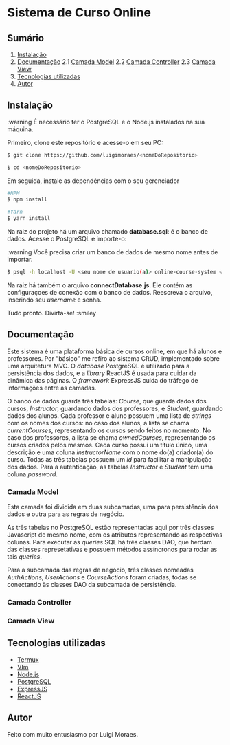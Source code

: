 # Sistema de Curso Online

## Sumário

1. [Instalação](#Instalação)
2. [Documentação](#Documentação)
  2.1 [Camada Model](#Camada-Model)
  2.2 [Camada Controller](#Camada-Controller)
  2.3 [Camada View](#Camada-View)
3. [Tecnologias utilizadas](#Tecnologias-utilizadas)
4. [Autor](#Autor)

## Instalação

:warning É necessário ter o PostgreSQL e o Node.js
instalados na sua máquina.

Primeiro, clone este repositório e acesse-o em seu PC:
```bash
$ git clone https://github.com/luigimoraes/<nomeDoRepositorio>

$ cd <nomeDoRepositorio>
```

Em seguida, instale as dependências com o seu gerenciador
```bash
#NPM
$ npm install

#Yarn
$ yarn install
```

Na raiz do projeto há um arquivo chamado **database.sql**: é
o banco de dados. Acesse o PostgreSQL e importe-o:

:warning Você precisa criar um banco de dados de mesmo nome
antes de importar.
```bash
$ psql -h localhost -U <seu nome de usuario(a)> online-course-system < database.sql
```

Na raiz há também o arquivo **connectDatabase.js**. Ele contém as
configuraçoes de conexão com o banco de dados. Reescreva o arquivo,
inserindo seu *username* e senha.

Tudo pronto. Divirta-se! :smiley

## Documentação

Este sistema é uma plataforma básica de cursos online, em que
há alunos e professores. Por "básico" me refiro ao sistema
CRUD, implementado sobre uma arquitetura MVC. O *database*
PostgreSQL é utilizado para a persistência dos dados, e a *library*
ReactJS é usada para cuidar da dinâmica das páginas. O *framework*
ExpressJS cuida do tráfego de informações entre as camadas.

O banco de dados guarda três tabelas: *Course*, que guarda
dados dos cursos, *Instructor*, guardando dados dos professores,
e *Student*, guardando dados dos alunos. Cada professor e aluno
possuem uma lista de *strings* com os nomes dos cursos: no caso dos alunos,
a lista se chama *currentCourses*, representando os cursos sendo
feitos no momento. No caso dos professores, a lista se chama
*ownedCourses*, representando os cursos criados pelos mesmos. Cada
curso possui um título único, uma descrição e uma coluna *instructorName*
com o nome do(a) criador(a) do curso. Todas as três tabelas possuem um *id*
para facilitar a manipulação dos dados. Para a autenticação, as tabelas
*Instructor* e *Student* têm uma coluna *password*.

### Camada Model

Esta camada foi dividida em duas subcamadas, uma para persistência dos dados
e outra para as regras de negócio.

As três tabelas no PostgreSQL estão representadas aqui por três classes Javascript
de mesmo nome, com os atributos representando as respectivas colunas. Para executar
as *queries* SQL há três classes DAO, que herdam das classes represetativas e possuem
métodos assíncronos para rodar as tais *queries*.

Para a subcamada das regras de negócio, três classes nomeadas *AuthActions*,
*UserActions* e *CourseActions* foram criadas, todas se conectando às classes DAO da
subcamada de persistência.

### Camada Controller

### Camada View

## Tecnologias utilizadas

- [Termux](#https://termux.com)
- [VIm](#https://vim.org)
- [Node.js](#https://nodejs.org)
- [PostgreSQL](#https:/www.postgresql.org)
- [ExpressJS](#https://expressjs.com/pt-br)
- [ReactJS](#https://pt-br.reactjs.org)

## Autor

Feito com muito entusiasmo por Luigi Moraes.
